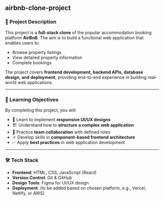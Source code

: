 ## airbnb-clone-project

### 📌 Project Description  
This project is a **full-stack clone** of the popular accommodation booking platform **AirBnB**. The aim is to build a functional web application that enables users to:  
- Browse property listings  
- View detailed property information  
- Complete bookings  

The project covers **frontend development, backend APIs, database design, and deployment**, providing end-to-end experience in building real-world web applications.  

---

### 🎯 Learning Objectives  
By completing this project, you will:  
- 🚀 Learn to implement **responsive UI/UX designs**  
- 🏗 Understand how to **structure a complex web application**  
- 🤝 Practice **team collaboration** with defined roles  
- ⚛️ Develop skills in **component-based frontend architecture**  
- ✅ Apply **best practices** in web application development  

---

### 🛠 Tech Stack  
- **Frontend**: HTML, CSS, JavaScript (React)  
- **Version Control**: Git & GitHub  
- **Design Tools**: Figma for UI/UX design  
- **Deployment**: (to be added based on chosen platform, e.g., Vercel, Netlify, or AWS)  

